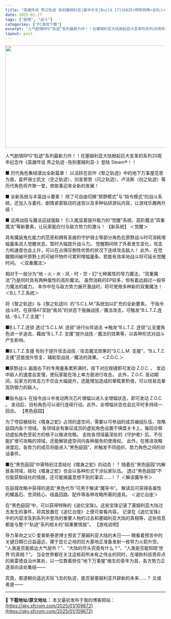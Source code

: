 ```yaml
---
title: "英雄传说 界之轨迹 告别塞姆利亚|豪华中文|Build.17116635+预购特典+全DLC+修改器|解压即撸|"
date: 2025-01-27
tags: ["剧情", "战斗"]
categories: ["PC游戏下载"]
excerpt: "人气剧情RPG“轨迹”系列最新力作！！在塞姆利亚大陆掀起巨大变革的系列20周年纪念作《英雄传说 界之轨迹 -告别塞姆利亚-》登陆 Steam®！！ ■ 历代角色集结谱出全新篇章！ 以活跃在前作《黎之轨迹》中的地下万事屋范恩为首，星杯骑士凯文（空之轨迹）、剑圣黎恩（闪之轨迹）、卢法斯（创之轨迹）等历代&hellip;"
layout: post
---
```


<img class="aligncenter size-full wp-image-109642" src="https://sky.sfcrom.com/wp-content/uploads/2025/01/2025012714145327.webp" alt="" width="570" height="321" />

人气剧情RPG“轨迹”系列最新力作！！在塞姆利亚大陆掀起巨大变革的系列20周年纪念作《英雄传说 界之轨迹 -告别塞姆利亚-》登陆 Steam®！！

■ 历代角色集结谱出全新篇章！
以活跃在前作《黎之轨迹》中的地下万事屋范恩为首，星杯骑士凯文（空之轨迹）、剑圣黎恩（闪之轨迹）、卢法斯（创之轨迹）等历代角色将齐聚一堂，使故事迎来全新的发展！

■ 全新系统与丰富战斗要素！
除了可自由切换“原野模式”与“指令模式”的战斗系统，还加入与委托、剧情紧密联动的迷宫以及多种钻研游玩内容，让游戏乐趣再升级！

■ 运用战技与魔法迎战强敌！
引入能显着提升能力的“觉醒”系统、高阶魔法“双重魔法”等新要素，让玩家能应付与敌方势力的激斗！
【新系统】
＜觉醒＞

具有魔装鬼化能力的范恩和拥有圣痕的守护骑士等部分角色在原野战斗时可消耗增幅量条进入觉醒状态，暂时大幅提升战斗力。
觉醒期间除了外表发生变化，攻击力和速度也会上升，可以在占得压倒性优势的状况下连续攻击敌人！
此外，在觉醒期间破坏原野上的可破坏物件可累积增幅量条，若能有效率地战斗将可延长觉醒时间。
＜双重魔法＞

相对于一般分为“地・火・水・风・时・空・幻”七种属性的导力魔法，“双重魔法”乃是同时具有两种属性的高阶魔法。
虽然消耗的EP较多，但有着远超过一般导力魔法的威力。
本作中在与敌方势力展开激战时，将可使用多种新的双重魔法！
＜B.L.T.Z.系统＞

将《黎之轨迹》与《黎之轨迹Ⅱ》的“S.C.L.M.”系统加以扩充的全新要素。
于指令战斗时，在获得AT奖励“疾风”的状态下施展战技／魔法攻击，可触发“B.L.T.Z.连结／B.L.T.Z.支援”！

■B.L.T.Z.连锁
透过“S.C.L.M. 连锁”进行伙伴追击 ⇒触发“B.L.T.Z. 连锁”让支援角色进一步追击、藉由“B.L.T.Z. 支援”提升战技／魔法的效果等，以各种形式对战斗产生影响。

■B.L.T.Z.支援
有别于提升攻击战技／攻击魔法效果的“S.C.L.M. 支援”，“B.L.T.Z. 支援”还能提升恢复、辅助型战技／魔法的效果。
＜Z.O.C.＞

■原野战斗
画面右下的专用量条累积满时，按下对应按键即可发动 Z.O.C. 。
发动中敌人的速度会变慢，使玩家能在场上单方面进行攻击。
此外，Z.O.C. 发动期间，玩家方的攻击力不仅会大幅提升，还能增加造成的晕眩累积值，可以轻易击晕高防御力的敌人。

■指令战斗
在指令战斗中发动两次芯片增幅以进入全增幅状态，即可发动 Z.O.C. 。
发动后，目标角色可以进行连续行动。此外，全增幅状态也会比平时多持续一回合。
【黑色庭园】

为了夺回被结社《噬身之蛇》占领的虚空间，需要以可参战的成员编组队伍，攻略庭园内各个领域。
各领域会有象征成员的虚拟角色设置于棋盘关卡上，每回合移动虚拟角色至前方的格子以推进攻略。
击败各领域最深处的《守护者》后，不仅能扩增可攻略的领域，还能解锁虚空间内各种服务的使用权。
此外，在推进攻略进度后，各势力的成员将能进入“黑色庭园”，并触发不同组织、势力角色之间的对话事件。

■在“黑色庭园”中需特别注意结社《噬身之蛇》的动态！？
随着在“黑色庭园”内解放各领域，结社《噬身之蛇》也会以各种形式干涉玩家队伍。
透过“黑色庭园”不仅能获取结社的情报，还可能揭露意想不到的事实……！？
＜解读魔导书＞

在庭城攻略中获得的道具“黑色代币”可用于解读“魔导书”。
解读后可获得各属性的耀晶石、空洞核心、结晶回路、配件等各种攻略所需的道具。
＜追忆台座＞

在“黑色庭园”中，可以获得特殊的《追忆宝珠》。这些宝珠记录了塞姆利亚大陆过去发生的事件，将其放置在《追忆台座》上便可查看内容。
记录在《追忆宝珠》中的内容涉及到系列中登场的重要人物的过去和塞姆利亚大陆的真相等，这些信息都是与整个“轨迹”系列相关的“超重要情报”。
【游戏说明】

导力革命之父C·爱普斯泰恩博士预言了塞姆利亚大陆的末日——
眼看着预言中的关键日期已日益逼近，建于昆仑之地的巨大基地正准备发射一枚导力火箭升空。
“人类是否能抵达大气层外？”、“大陆的尽头究竟有什么？”、“人类是否能知晓‘世界’的真相？”。
当全世界都在关注这桩前所未有之伟业的同时，在堪称科技奇异点的奥雷德自治州某处，以一位靠着担任“地下万事屋”维生的青年为首，各方势力正逐渐向该处集结——

究竟，那道朝向遥远天际飞去的轨迹，能否替塞姆利亚开辟新的未来……？
又或者是——

---
📖 **下载地址/原文地址：** 本文最初发布于我的博客网站：[https://sky.sfcrom.com/2025/01/109672](https://sky.sfcrom.com/2025/01/109672)
